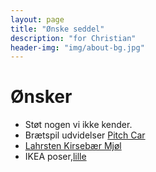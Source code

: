 ```yaml
---
layout: page
title: "Ønske seddel"
description: "for Christian"
header-img: "img/about-bg.jpg"
---
```

# Ønsker

 * Støt nogen vi ikke kender.
 * Brætspil udvidelser [Pitch Car](https://www.hyggeonkel.dk/soeg/?q=Pitch+Car%3A+Extension&cat=boa)
 * [Lahrsten Kirsebær Mjøl](https://www.lahrsten.dk/produkter/12kirsebaermjod.html)
 * IKEA poser,[lille](https://www.ikea.com/dk/da/catalog/products/20339284/)
 
 


